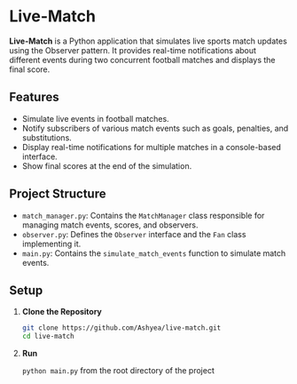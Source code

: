 # Live-Match

**Live-Match** is a Python application that simulates live sports match updates using the Observer pattern. It provides real-time notifications about different events during two concurrent football matches and displays the final score.

## Features

- Simulate live events in football matches.
- Notify subscribers of various match events such as goals, penalties, and substitutions.
- Display real-time notifications for multiple matches in a console-based interface.
- Show final scores at the end of the simulation.

## Project Structure

- `match_manager.py`: Contains the `MatchManager` class responsible for managing match events, scores, and observers.
- `observer.py`: Defines the `Observer` interface and the `Fan` class implementing it.
- `main.py`: Contains the `simulate_match_events` function to simulate match events.

## Setup

1. **Clone the Repository**

   ```bash
   git clone https://github.com/Ashyea/live-match.git
   cd live-match

2. **Run**
    
    ```python main.py``` from the root directory of the project
